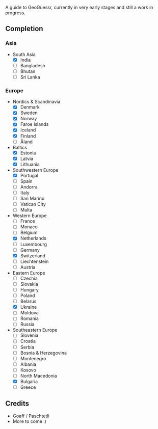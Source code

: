 A guide to GeoGuessr, currently in very early stages and still a work in progress.

## Completion

### Asia

- South Asia
  - [x] India
  - [ ] Bangladesh
  - [ ] Bhutan
  - [ ] Sri Lanka

### Europe

- Nordics & Scandinavia
  - [x] Denmark
  - [x] Sweden
  - [x] Norway
  - [x] Faroe Islands
  - [x] Iceland
  - [x] Finland
  - [ ] Åland
- Baltics
  - [x] Estonia
  - [x] Latvia
  - [x] Lithuania
- Southwestern Europe
  - [x] Portugal
  - [ ] Spain
  - [ ] Andorra
  - [ ] Italy
  - [ ] San Marino
  - [ ] Vatican City
  - [ ] Malta
- Western Europe
  - [ ] France
  - [ ] Monaco
  - [ ] Belgium
  - [x] Netherlands
  - [ ] Luxembourg
  - [ ] Germany
  - [x] Switzerland
  - [ ] Liechtenstein
  - [ ] Austria
- Eastern Europe
  - [ ] Czechia
  - [ ] Slovakia
  - [ ] Hungary
  - [ ] Poland
  - [ ] Belarus
  - [x] Ukraine
  - [ ] Moldova
  - [ ] Romania
  - [ ] Russia
- Southeastern Europe
  - [ ] Slovenia
  - [ ] Croatia
  - [ ] Serbia
  - [ ] Bosnia & Herzegovina
  - [ ] Montenegro
  - [ ] Albania
  - [ ] Kosovo
  - [ ] North Macedonia
  - [x] Bulgaria
  - [ ] Greece

## Credits

- Goaff / Paschtetli
- More to come :)
